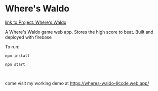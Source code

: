 # Where's Waldo
<a href="https://www.theodinproject.com/paths/full-stack-ruby-on-rails/courses/javascript/lessons/where-s-waldo-a-photo-tagging-app-javascript">link to Project: Where's Waldo</a>

<p>A Where's Waldo game web app. Stores the high score to beat. Built and deployed with firebase</p>

<p>To run:</p>
<p><code>npm install</code></p>
<p><code>npm start</code></p>

<br />
<p>come visit my working demo at <a href="https://wheres-waldo-9ccde.web.app/">https://wheres-waldo-9ccde.web.app/</a></p>

